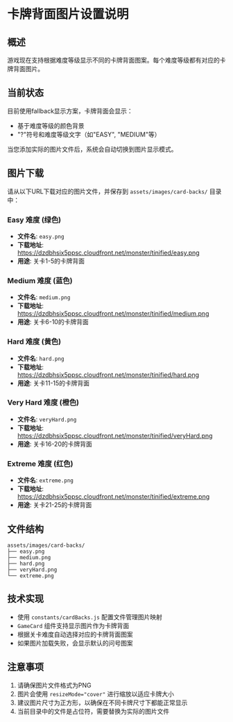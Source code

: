 # 卡牌背面图片设置说明

## 概述
游戏现在支持根据难度等级显示不同的卡牌背面图案。每个难度等级都有对应的卡牌背面图片。

## 当前状态
目前使用fallback显示方案，卡牌背面会显示：
- 基于难度等级的颜色背景
- "?"符号和难度等级文字（如"EASY", "MEDIUM"等）

当您添加实际的图片文件后，系统会自动切换到图片显示模式。

## 图片下载
请从以下URL下载对应的图片文件，并保存到 `assets/images/card-backs/` 目录中：

### Easy 难度 (绿色)
- **文件名**: `easy.png`
- **下载地址**: https://dzdbhsix5ppsc.cloudfront.net/monster/tinified/easy.png
- **用途**: 关卡1-5的卡牌背面

### Medium 难度 (蓝色)
- **文件名**: `medium.png`
- **下载地址**: https://dzdbhsix5ppsc.cloudfront.net/monster/tinified/medium.png
- **用途**: 关卡6-10的卡牌背面

### Hard 难度 (黄色)
- **文件名**: `hard.png`
- **下载地址**: https://dzdbhsix5ppsc.cloudfront.net/monster/tinified/hard.png
- **用途**: 关卡11-15的卡牌背面

### Very Hard 难度 (橙色)
- **文件名**: `veryHard.png`
- **下载地址**: https://dzdbhsix5ppsc.cloudfront.net/monster/tinified/veryHard.png
- **用途**: 关卡16-20的卡牌背面

### Extreme 难度 (红色)
- **文件名**: `extreme.png`
- **下载地址**: https://dzdbhsix5ppsc.cloudfront.net/monster/tinified/extreme.png
- **用途**: 关卡21-25的卡牌背面

## 文件结构
```
assets/images/card-backs/
├── easy.png
├── medium.png
├── hard.png
├── veryHard.png
└── extreme.png
```

## 技术实现
- 使用 `constants/cardBacks.js` 配置文件管理图片映射
- `GameCard` 组件支持显示图片作为卡牌背面
- 根据关卡难度自动选择对应的卡牌背面图案
- 如果图片加载失败，会显示默认的问号图案

## 注意事项
1. 请确保图片文件格式为PNG
2. 图片会使用 `resizeMode="cover"` 进行缩放以适应卡牌大小
3. 建议图片尺寸为正方形，以确保在不同卡牌尺寸下都能正常显示
4. 当前目录中的文件是占位符，需要替换为实际的图片文件
